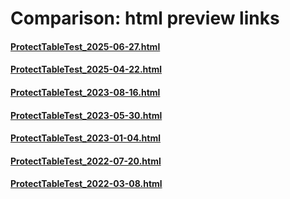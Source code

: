 # Comparison: html preview links 

#### [ProtectTableTest_2025-06-27.html](https://htmlpreview.github.io/?https://github.com/statisticsnorway/ssb-easysdctable/blob/master/comparison/ProtectTableTest_2025-06-27.html)

#### [ProtectTableTest_2025-04-22.html](https://htmlpreview.github.io/?https://github.com/statisticsnorway/ssb-easysdctable/blob/master/comparison/ProtectTableTest_2025-04-22.html)

#### [ProtectTableTest_2023-08-16.html](https://htmlpreview.github.io/?https://github.com/statisticsnorway/ssb-easysdctable/blob/master/comparison/ProtectTableTest_2023-08-16.html)

#### [ProtectTableTest_2023-05-30.html](https://htmlpreview.github.io/?https://github.com/statisticsnorway/ssb-easysdctable/blob/master/comparison/ProtectTableTest_2023-05-30.html)

#### [ProtectTableTest_2023-01-04.html](https://htmlpreview.github.io/?https://github.com/statisticsnorway/ssb-easysdctable/blob/master/comparison/ProtectTableTest_2023-01-04.html)

#### [ProtectTableTest_2022-07-20.html](https://htmlpreview.github.io/?https://github.com/statisticsnorway/ssb-easysdctable/blob/master/comparison/ProtectTableTest_2022-07-20.html)

#### [ProtectTableTest_2022-03-08.html](https://htmlpreview.github.io/?https://github.com/statisticsnorway/ssb-easysdctable/blob/master/comparison/ProtectTableTest_2022-03-08.html)


